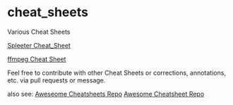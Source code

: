# cheat_sheets
Various Cheat Sheets

[Spleeter Cheat_Sheet](https://github.com/tob-har/cheat_sheets/blob/master/Spleeter_cheetsheat.md)

[ffmpeg Cheat Sheet](https://github.com/tob-har/cheat_sheets/blob/master/ffmpeg_Cheatsheet.md)

Feel free to contribute with other Cheat Sheets or corrections, annotations, etc. via pull requests or message.


also see:
[Aweseome Cheatsheets Repo](https://github.com/LeCoupa/awesome-cheatsheets)
[Awesome Cheatsheet Repo](https://github.com/detailyang/awesome-cheatsheet)
